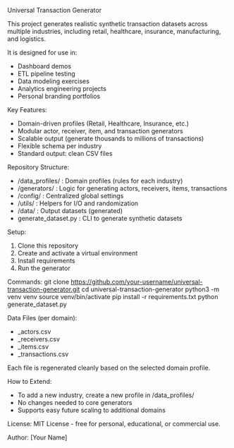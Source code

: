 Universal Transaction Generator

This project generates realistic synthetic transaction datasets across multiple industries, including retail, healthcare, insurance, manufacturing, and logistics.

It is designed for use in:
- Dashboard demos
- ETL pipeline testing
- Data modeling exercises
- Analytics engineering projects
- Personal branding portfolios

Key Features:
- Domain-driven profiles (Retail, Healthcare, Insurance, etc.)
- Modular actor, receiver, item, and transaction generators
- Scalable output (generate thousands to millions of transactions)
- Flexible schema per industry
- Standard output: clean CSV files

Repository Structure:
- /data_profiles/ : Domain profiles (rules for each industry)
- /generators/ : Logic for generating actors, receivers, items, transactions
- /config/ : Centralized global settings
- /utils/ : Helpers for I/O and randomization
- /data/ : Output datasets (generated)
- generate_dataset.py : CLI to generate synthetic datasets

Setup:
1. Clone this repository
2. Create and activate a virtual environment
3. Install requirements
4. Run the generator

Commands:
git clone https://github.com/your-username/universal-transaction-generator.git
cd universal-transaction-generator
python3 -m venv venv
source venv/bin/activate
pip install -r requirements.txt
python generate_dataset.py

Data Files (per domain):
- <domain>_actors.csv
- <domain>_receivers.csv
- <domain>_items.csv
- <domain>_transactions.csv

Each file is regenerated cleanly based on the selected domain profile.

How to Extend:
- To add a new industry, create a new profile in /data_profiles/
- No changes needed to core generators
- Supports easy future scaling to additional domains

License:
MIT License - free for personal, educational, or commercial use.

Author:
[Your Name]